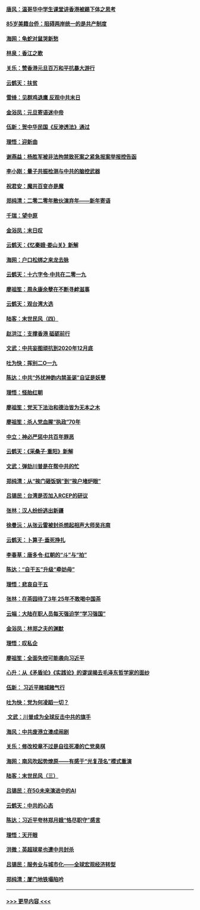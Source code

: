 #### [唐风：温哥华中学生课堂讲香港被踢下体之思考](../pages/nsc993/n11766848.md?t=01041201) 
#### [85岁美籍台侨：阻碍两岸统一的是共产制度](../pages/nsc993/n11765043.md?t=01041201) 
#### [海网：龟蛇对鼠哭新愁](../pages/nsc993/n11764895.md?t=01041201) 
#### [林泉：香江之歌](../pages/nsc993/n11764415.md?t=01041201) 
#### [关乐：赞香港元旦百万和平抗暴大游行](../pages/nsc993/n11764382.md?t=01041201) 
#### [云鹤天：扶贫](../pages/nsc993/n11764245.md?t=01041201) 
#### [雪绮：见群鸡退鹰  反观中共末日](../pages/nsc993/n11762112.md?t=01041201) 
#### [金浴凤：元旦寄语迷中帝](../pages/nsc993/n11761788.md?t=01041201) 
#### [伍新：贺中华民国《反渗透法》通过](../pages/nsc993/n11761994.md?t=01041201) 
#### [理悟：迎新曲](../pages/nsc993/n11761152.md?t=01041201) 
#### [谢燕益：杨胜军被非法拘禁致死案之紧急报案举报控告函](../pages/nsc993/n11756134.md?t=01041201) 
#### [李小刚：量子共振检测与中共的脑控武器](../pages/nsc993/n11754518.md?t=01041201) 
#### [祝君安：魔共百变亦是魔](../pages/nsc993/n11754469.md?t=01041201) 
#### [郑纯清：二零二零年散伙演弃年——新年寄语](../pages/nsc993/n11754195.md?t=01041201) 
#### [千瑞：望中原](../pages/nsc993/n11754159.md?t=01041201) 
#### [金浴凤：末日叹](../pages/nsc993/n11752359.md?t=01041201) 
#### [云鹤天：《忆秦娥‧娄山关》新解](../pages/nsc993/n11752348.md?t=01041201) 
#### [海网：户口松绑之来龙去脉](../pages/nsc993/n11752328.md?t=01041201) 
#### [云鹤天：十六字令‧中共在二零一九](../pages/nsc993/n11752305.md?t=01041201) 
#### [廖祖笙：周永康余孽在不断寻衅滋事](../pages/nsc993/n11751013.md?t=01041201) 
#### [云鹤天：观台湾大选](../pages/nsc993/n11751007.md?t=01041201) 
#### [陆客：末世民风（四）](../pages/nsc993/n11749203.md?t=01041201) 
#### [赵洪江：支撑香港 砥砺前行](../pages/nsc993/n11748482.md?t=01041201) 
#### [文武：中共妄图顽抗到2020年12月底](../pages/nsc993/n11748446.md?t=01041201) 
#### [吐为快：挥别二O一九](../pages/nsc993/n11748411.md?t=01041201) 
#### [陈达：中共“外扰神韵内禁圣诞”自证是妖孽](../pages/nsc993/n11748226.md?t=01041201) 
#### [理悟：怪胎红朝](../pages/nsc993/n11748206.md?t=01041201) 
#### [廖祖笙：党天下法治和德治皆为无本之木](../pages/nsc993/n11748135.md?t=01041201) 
#### [廖祖笙：杀人党血腥“执政”70年](../pages/nsc993/n11745144.md?t=01041201) 
#### [中立：神必严惩中共百年罪恶](../pages/nsc993/n11744970.md?t=01041201) 
#### [云鹤天：《采桑子‧重阳》新解](../pages/nsc993/n11744948.md?t=01041201) 
#### [文武：弹劾川普是在帮中共的忙](../pages/nsc993/n11744758.md?t=01041201) 
#### [郑纯清：从“挨门砸饭锅”到“挨户堵炉眼”](../pages/nsc993/n11744745.md?t=01041201) 
#### [吕锡民：台湾是否加入RCEP的研议](../pages/nsc993/n11744701.md?t=01041201) 
#### [张林：汉人纷纷逃出新疆](../pages/nsc993/n11743530.md?t=01041201) 
#### [徐曼沅：从张云雷被封杀想起相声大师吴兆南](../pages/nsc993/n11741816.md?t=01041201) 
#### [云鹤天：卜算子‧垂死挣扎](../pages/nsc993/n11739956.md?t=01041201) 
#### [李春草：唐多令‧红朝的“斗”与“拍”](../pages/nsc993/n11739830.md?t=01041201) 
#### [陈达：“自干五”升级“牵妨母”](../pages/nsc993/n11739724.md?t=01041201) 
#### [理悟：悲哀自干五](../pages/nsc993/n11739547.md?t=01041201) 
#### [张林：在茶园待了3年 25年不敢喝中国茶](../pages/nsc993/n11739240.md?t=01041201) 
#### [云端：大陆在职人员每天强迫学“学习强国”](../pages/nsc993/n11738735.md?t=01041201) 
#### [金浴凤：林郑之夫的渊默](../pages/nsc993/n11737735.md?t=01041201) 
#### [理悟：叹私企](../pages/nsc993/n11737715.md?t=01041201) 
#### [廖祖笙：全面失控可能袭向习近平](../pages/nsc993/n11737704.md?t=01041201) 
#### [心升：从《矛盾论》《实践论》的谬误揭去毛泽东哲学家的面纱](../pages/nsc993/n11736962.md?t=01041201) 
#### [伍新： 习近平赌城赌气行](../pages/nsc993/n11736929.md?t=01041201) 
#### [吐为快：党为何凌蹈一切？](../pages/nsc993/n11736915.md?t=01041201) 
#### [ 文武：川普成为全球反击中共的旗手](../pages/nsc993/n11736882.md?t=01041201) 
#### [海风：中共废港立澳成闹剧](../pages/nsc993/n11735857.md?t=01041201) 
#### [关乐：修改校章不过是自往死凑的亡党臭棋](../pages/nsc993/n11735097.md?t=01041201) 
#### [海网：南风吹起势燎原——有感于“光复茂名”模式重演](../pages/nsc993/n11732308.md?t=01041201) 
#### [陆客：末世民风（三）](../pages/nsc993/n11732211.md?t=01041201) 
#### [吕锡民：在5G未来演进中的AI](../pages/nsc993/n11730010.md?t=01041201) 
#### [云鹤天：中共的心态](../pages/nsc993/n11729906.md?t=01041201) 
#### [陈达：习近平夸林郑月娥“恪尽职守”感言](../pages/nsc993/n11729881.md?t=01041201) 
#### [理悟：天开眼](../pages/nsc993/n11729699.md?t=01041201) 
#### [洪微：英超球星也遭中共封杀](../pages/nsc993/n11727243.md?t=01041201) 
#### [吕锡民：服务业与城市化——全球宏观经济转型](../pages/nsc993/n11725845.md?t=01041201) 
#### [郑纯清：厦门地铁塌陷吟](../pages/nsc993/n11725813.md?t=01041201) 

----
#### [ >>> 更早内容 <<< ](../indexes/nsc993-earlier.md)
